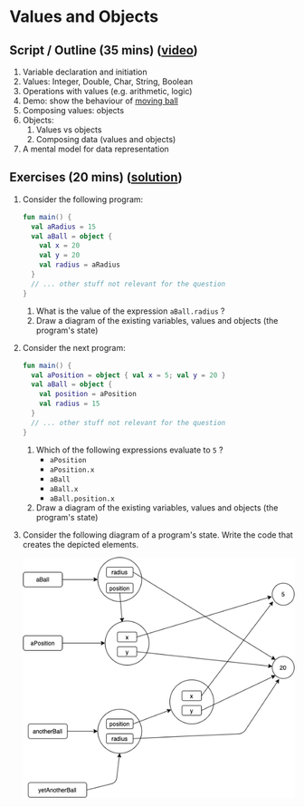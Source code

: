 # Values and Objects 

## Script / Outline (35 mins) ([video](https://www.youtube.com/watch?v=Ma15TgSmySU&list=PL8XxoCaL3dBiJ_djQKKbbI4uN081F7Sgw))
1. Variable declaration and initiation
2. Values: Integer, Double, Char, String, Boolean
3. Operations with values (e.g. arithmetic, logic)
4. Demo: show the behaviour of [moving ball](https://gist.github.com/palbp/ad003b75b36d2d4f1b828bf695c81820)
5. Composing values: objects
6. Objects:
   1. Values vs objects
   2. Composing data (values and objects)
7. A mental model for data representation

## Exercises (20 mins) ([solution](./solutions/01-values-and-objects.md))
1. Consider the following program:
    ```kotlin
    fun main() {
      val aRadius = 15
      val aBall = object { 
        val x = 20
        val y = 20
        val radius = aRadius 
      }
      // ... other stuff not relevant for the question
    }
    ```
   1. What is the value of the expression `aBall.radius` ?
   2. Draw a diagram of the existing variables, values and objects (the program's state)


2. Consider the next program:    
    ```kotlin
    fun main() {
      val aPosition = object { val x = 5; val y = 20 }
      val aBall = object { 
        val position = aPosition
        val radius = 15 
      }
      // ... other stuff not relevant for the question
    }
    ```
    1. Which of the following expressions evaluate to `5` ?
        * `aPosition`
        * `aPosition.x`
        * `aBall`
        * `aBall.x`
        * `aBall.position.x`
    2. Draw a diagram of the existing variables, values and objects (the program's state)

3. Consider the following diagram of a program's state. Write the code that creates the depicted elements. 

    ![Diagram](./images/01-diagram.png "Question 3 diagram")
